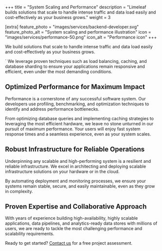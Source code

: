 +++
title = "System Scaling and Performance"
description = "Limeleaf builds solutions that scale to handle intense traffic and data load easily and cost-effectively as your business grows."
weight = 3

[extra]
feature_photo = "images/services/backend-developer.svg"
feature_photo_alt = "System scaling and performance illustration"
icon = "images/services/performance-50.png"
icon_alt = "Performance icon"
+++

We build solutions that scale to handle intense traffic and data load easily and cost-effectively as your business grows.

<!-- more --> 
`
We leverage proven techniques such as load balancing, caching, and database sharding to ensure your applications remain responsive and efficient, even under the most demanding conditions.

## Optimized Performance for Maximum Impact

Performance is a cornerstone of any successful software system. Our developers use profiling, benchmarking, and optimization techniques to identify and address performance bottlenecks. 

From optimizing database queries and implementing caching strategies to leveraging the most efficient hardware, we leave no stone unturned in our pursuit of maximum performance. Your users will enjoy fast system response times and a seamless experience, even as your system scales.

## Robust Infrastructure for Reliable Operations

Underpinning any scalable and high-performing system is a resilient and reliable infrastructure. We excel in architecting and deploying scalable infrastructure solutions on your hardware or in the cloud. 

By automating deployment and monitoring processes, we ensure your systems remain stable, secure, and easily maintainable, even as they grow in complexity.

## Proven Expertise and Collaborative Approach

With years of experience building high-availability, highly scalable applications, data pipelines, and analytics-ready data stores with millions of users, we are ready to tackle the most challenging performance and scalability requirements. 

Ready to get started? [Contact us](https://limeleaf.net/contact/ "Contact us") for a free project assessment.